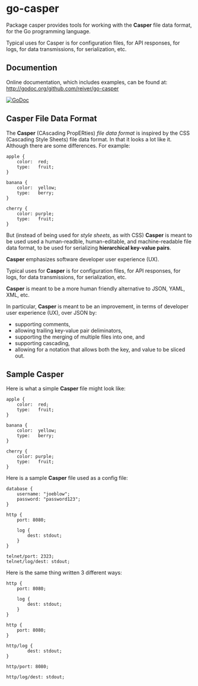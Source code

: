 # go-casper

Package casper provides tools for working with the **Casper** file data format, for the Go programming language.

Typical uses for Casper is for configuration files, for API responses, for logs, for data transmissions, for serialization, etc.

## Documention

Online documentation, which includes examples, can be found at: http://godoc.org/github.com/reiver/go-casper

[![GoDoc](https://godoc.org/github.com/reiver/go-casper?status.svg)](https://godoc.org/github.com/reiver/go-casper)


## Casper File Data Format

The **Casper** (CAscading PropERties) _file data format_ is inspired by the CSS (Cascading Style Sheets) file data format.
In that it looks a lot like it.
Although there are some differences.
For example:
```
apple {
	color:	red;
	type:	fruit;
}

banana {
	color:	yellow;
	type:	berry;
}

cherry {
	color: purple;
	type:	fruit;
}
```

But (instead of being used for _style sheets_, as with CSS) **Casper** is meant to be used used a
human-readble, human-editable, and machine-readable file data format, to be used for serializing
**hierarchical key-value pairs**.

**Casper** emphasizes software developer user experience (UX).

Typical uses for **Casper** is for configuration files, for API responses, for logs, for data transmissions, for serialization, etc.

**Casper** is meant to be a more human friendly alternative to JSON, YAML, XML, etc.

In particular, **Casper** is meant to be an improvement, in terms of developer user experience (UX), over JSON by:

* supporting comments,
* allowing trailing key-value pair deliminators,
* supporting the merging of multiple files into one, and
* supporting cascading,
* allowing for a notation that allows both the key, and value to be sliced out.


## Sample Casper

Here is what a simple **Casper** file might look like:
```
apple {
	color:	red;
	type:	fruit;
}

banana {
	color:	yellow;
	type:	berry;
}

cherry {
	color: purple;
	type:	fruit;
}
```

Here is a sample **Casper** file used as a config file:
```
database {
	username: "joeblow";
	password: "password123";
}

http {
	port: 8080;

	log {
		dest: stdout;
	}
}

telnet/port: 2323;
telnet/log/dest: stdout;
```

Here is the same thing written 3 different ways:
```
http {
	port: 8080;

	log {
		dest: stdout;
	}
}
```

```
http {
	port: 8080;
}

http/log {
		dest: stdout;
}
```

```
http/port: 8080;

http/log/dest: stdout;
```
